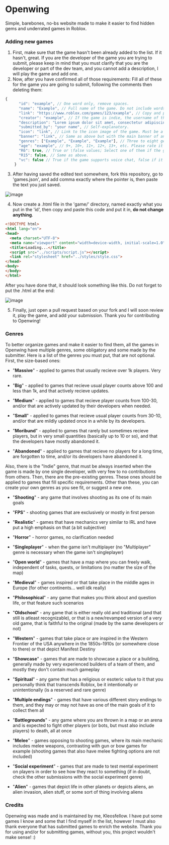 # Openwing
Simple, barebones, no-bs website made to make it easier to find hidden gems and underrated games in Roblox.

### Adding new games
1. First, make sure that the game hasn't been already added to the list. If it hasn't, great. If you are the developer of the game you are trying to submit, please keep in mind that you must clarify that you are the developer or part of the dev team, and you cannot add a description, I will play the game and add one.
2. Now, after you have confirmed all of those requirements: Fill all of these for the game you are going to submit, following the comments then deleting them:
```js
{
      "id": "example", // One word only, remove spaces.
      "name": "Example", // Full name of the game. Do not include words like [BETA], [UPDATE], [NEW], etc.
      "link": "https://www.roblox.com/games/123/example", // Copy and paste the link.
      "creator": "example", // If the game is indie, the username of the developer. If the game is made by a group, its name.
      "description": "Lorem ipsum dolor sit amet, consectetur adipiscing elit. Proin ut ornare velit, ac lobortis nulla. Suspendisse eu nulla viverra, maximus arcu in, porta neque. Donec eget vestibulum libero. Integer fringilla faucibus ultrices. Ut et lectus rhoncus, pharetra neque id, tincidunt tortor. Cras massa dui, tempus non urna vel, lobortis gravida massa.", // One paragraph - describe from your perspective the game, base it off already existing descriptions in 'games.json'. You can be subjective.
      "submitted_by": "your name", // Self-explanatory.
      "icon": "link", // Link to the icon image of the game. Must be a 'tr.rbxcdn.com', if in doubt, check the other already existing links.
      "banner": "link", // Same as above but with the main banner of an applicable one.
      "genres": ["Example", "Example", "Example"], // Three to eight genres that fit the game. Please check the 'genres' section.
      "age": "example", // 9+, 10+, 11+, 12+, 13+, etc. Please rate it based on your experience in the game, not necessarily by the official rating. For example, if the game is too complex for someone under the age of X to understand, or its community is too toxic, it should be X+.
      "R6": true, // True or \false values; Select one of them if the game is only that rig type, the two if the game is 'User Choice' and none if the game doesn't use neither.
      "R15": false, // Same as above.
      "vc": false // True if the game supports voice chat, false if it doesn't.
    }
```
3. After having saved the edited text somewhere, fork this repository, go to 'games.json', and add comma exactly where the pointer is, then paste the text you just saved.

![image](https://github.com/user-attachments/assets/e331b97d-cb4e-47e5-9836-3fa834e100a0)

4. Now create a .html file in the 'game/' directory, named exactly what you put in the 'id', then copy and paste this code and put it in, **do not change anything**.

```html
<!DOCTYPE html>
<html lang="en">
<head>
  <meta charset="UTF-8">
  <meta name="viewport" content="width=device-width, initial-scale=1.0">
  <title>Loading...</title>
  <script src="../scripts/script.js"></script>
  <link rel="stylesheet" href="../styles/style.css">
</head>
<body>
</body>
</html>
```

After you have done that, it should look something like this. Do not forget to put the .html at the end: 

![image](https://github.com/user-attachments/assets/0c02f4a9-cf20-41dc-9e36-7f137db06db5)

5. Finally, just open a pull request based on your fork and I will soon review it, play the game, and add your submission. Thank you for contributing to Openwing!

### Genres

To better organize games and make it easier to find them, all the games in Openwing have multiple genres, some obligatory and some made by the submitter. Here is a list of the genres you must put, that are not optional. First, the size-based ones:

- "**Massive**" - applied to games that usually recieve over 1k players. Very rare.

- "**Big**" - applied to games that recieve usual player counts above 100 and less than 1k, and that actively recieve updates.

- "**Medium**" - applied to games that recieve player counts from 100-30, and/or that are actively updated by their developers when needed.

- "**Small**" - applied to games that recieve usual player counts from 30-10, and/or that are mildly updated once in a while by its developers.

- "**Moribund**" - applied to games that rarely but sometimes recieve players, but in very small quantities (basically up to 10 or so), and that the developers have mostly abandoned it.

- "**Abandoned**" - applied to games that recieve no players for a long time, are forgotten to time, and/or its developers have abandoned it.

Also, there is the "Indie" genre, that must be always inserted when the game is made by one single developer, with very few to no contributions from others. Then, there are the pre-existing genres. These ones should be applied to games that fill specific requirements. Other than these, you can create your own genres as you see fit, or suggest a new one.

- "**Shooting**" - any game that involves shooting as its one of its main goals

- "**FPS**" - shooting games that are exclusively or mostly in first person

- "**Realistic**" - games that have mechanics very similar to IRL and have put a high emphasis on that (a bit subjective)

- "**Horror**" - horror games, no clarification needed

- "**Singleplayer**" - when the game isn't multiplayer (no "Multiplayer" genre is necessary when the game isn't singleplayer)

- "**Open world**" - games that have a map where you can freely walk, independent of tasks, quests, or limitations (no matter the size of the map)

- "**Medieval**" - games inspired or that take place in the middle ages in Europe (for other continents... well idk really)

- "**Philosophical**" - any game that makes you think about and question life, or that feature such scenarios

- "**Oldschool**" - any game that is either really old and traditional (and that still is atleast recognizable), or that is a new/revamped version of a very old game, that is faithful to the original (made by the same developers or not)

- "**Western**" - games that take place or are inspired in the Western Frontier of the USA anywhere in the 1850s–1910s (or somewhere close to there) or that depict Manifest Destiny

- "**Showcase**" - games that are made to showcase a place or a building, generally made by very experienced builders of a team of them, and mostly they don't contain much gameplay

- "**Spiritual**" - any game that has a religious or esoteric value to it that you personally think that transcends Roblox, be it intentionally or unintentionally (is a reserved and rare genre)

- "**Multiple endings**" - games that have various different story endings to them, and they may or may not have as one of the main goals of it to collect them all

- "**Battlegrounds**" - any game where you are thrown in a map or an arena and is expected to fight other players (or bots, but must also include players) to death, all at once

- "**Melee**" - games opposing to shooting games, where its main mechanic includes melee weapons, contrasting with gun or bow games for example (shooting games that also have melee fighting options are not included)

- "**Social experiment**" - games that are made to test mental experiment on players in order to see how they react to something (if in doubt, check the other submissions with the social experiment genre)

- "**Alien**" - games that depict life in other planets or depicts aliens, an alien invasion, alien stuff, or some sort of thing involving aliens

### Credits

Openwing was made and is maintained by me, Kleosfellow. I have put some games I know and some that I find myself in the list, however I must also thank everyone that has submitted games to enrich the website. Thank you for using and/or for submitting games, without you, this project wouldn't make sense! \:)
